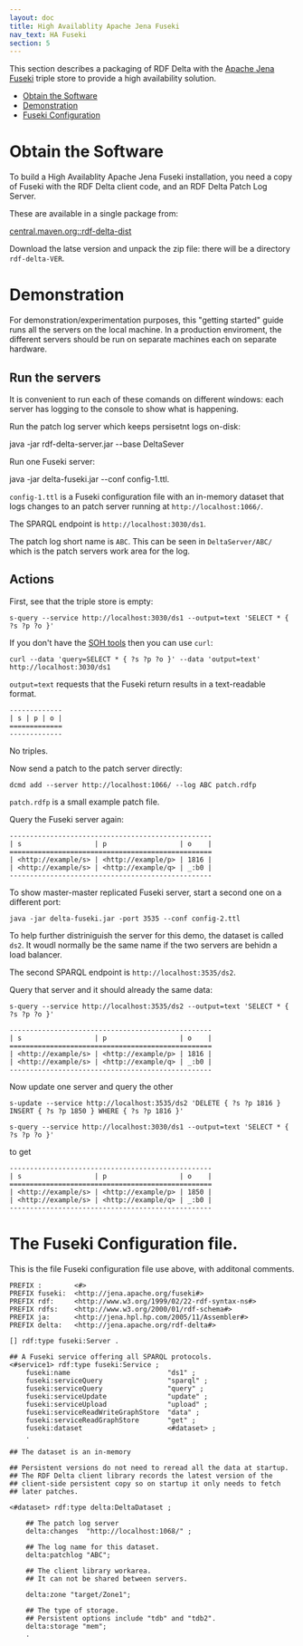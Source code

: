 ```yaml
---
layout: doc
title: High Availablity Apache Jena Fuseki
nav_text: HA Fuseki
section: 5
---
```

This section describes a packaging of RDF Delta with the
[Apache Jena Fuseki](https://jena.apache.org/documentation/fuseki2/index.html)
triple store to provide a high availability solution.

* [Obtain the Software](#software)
* [Demonstration](#demonstration)
* [Fuseki Configuration](#fuseki-config)

# Obtain the Software

To build a High Availablity Apache Jena Fuseki installation, you need a
copy of Fuseki with the RDF Delta client code, and an RDF Delta Patch Log
Server.

These are available in a single package from:

[central.maven.org::rdf-delta-dist](http://central.maven.org/maven2/org/seaborne/org/seaborne/rdf-delta/rdf-delta-dist/)

Download the latse version and unpack the zip file: there will be a
directory `rdf-delta-VER`.

# Demonstration

For demonstration/experimentation purposes, this "getting started" guide
runs all the servers on the local machine.  In a production enviroment,
the different servers should be run on separate machines each on
separate hardware.

## Run the servers

It is convenient to run each of these comands on different windows: each
server has logging to the console to show what is happening.

Run the patch log server which keeps persisetnt logs on-disk:

   java -jar rdf-delta-server.jar --base DeltaSever

Run one Fuseki server:

   java -jar delta-fuseki.jar --conf config-1.ttl.

`config-1.ttl` is a Fuseki configuration file with an in-memory dataset
that logs changes to an patch server running at `http://localhost:1066/`.

The SPARQL endpoint is `http://localhost:3030/ds1`.

The patch log short name is `ABC`. This can be seen in
`DeltaServer/ABC/` which is the patch servers work area for the log.

## Actions

First, see that the triple store is empty:

```
s-query --service http://localhost:3030/ds1 --output=text 'SELECT * { ?s ?p ?o }'
```

If you don't have the 
[SOH tools](https://jena.apache.org/documentation/serving_data/) then
you can use `curl`:

```
curl --data 'query=SELECT * { ?s ?p ?o }' --data 'output=text' http://localhost:3030/ds1
```

`output=text` requests that the Fuseki return results in a text-readable
format.

```
-------------
| s | p | o |
=============
-------------
```
No triples.

Now send a patch to the patch server directly:

```
dcmd add --server http://localhost:1066/ --log ABC patch.rdfp
```
`patch.rdfp` is a small example patch file. 

Query the Fuseki server again:
```
--------------------------------------------------
| s                  | p                  | o    |
==================================================
| <http://example/s> | <http://example/p> | 1816 |
| <http://example/s> | <http://example/q> | _:b0 |
--------------------------------------------------
```

To show master-master replicated Fuseki server, start a second one on a
different port:

```
java -jar delta-fuseki.jar -port 3535 --conf config-2.ttl
```

To help further distriniguish the server for this demo, the dataset is
called `ds2`. It woudl normally be the same name if the two servers are
behidn a load balancer.

The second  SPARQL endpoint is `http://localhost:3535/ds2`.

Query that server and it should already the same data:

```
s-query --service http://localhost:3535/ds2 --output=text 'SELECT * { ?s ?p ?o }'
```
```
--------------------------------------------------
| s                  | p                  | o    |
==================================================
| <http://example/s> | <http://example/p> | 1816 |
| <http://example/s> | <http://example/q> | _:b0 |
--------------------------------------------------
```

Now update one server and query the other

```
s-update --service http://localhost:3535/ds2 'DELETE { ?s ?p 1816 } INSERT { ?s ?p 1850 } WHERE { ?s ?p 1816 }'
```

```
s-query --service http://localhost:3030/ds1 --output=text 'SELECT * { ?s ?p ?o }'
```
to get 
```
--------------------------------------------------
| s                  | p                  | o    |
==================================================
| <http://example/s> | <http://example/p> | 1850 |
| <http://example/s> | <http://example/q> | _:b0 |
--------------------------------------------------
```

# <a name="fuseki-config"></a>The Fuseki Configuration file.


This is the file Fuseki configuration file use above, with additonal
comments.

```
PREFIX :        <#>
PREFIX fuseki:  <http://jena.apache.org/fuseki#>
PREFIX rdf:     <http://www.w3.org/1999/02/22-rdf-syntax-ns#>
PREFIX rdfs:    <http://www.w3.org/2000/01/rdf-schema#>
PREFIX ja:      <http://jena.hpl.hp.com/2005/11/Assembler#>
PREFIX delta:   <http://jena.apache.org/rdf-delta#>

[] rdf:type fuseki:Server .

## A Fuseki service offering all SPARQL protocols.
<#service1> rdf:type fuseki:Service ;
    fuseki:name                        "ds1" ;
    fuseki:serviceQuery                "sparql" ;
    fuseki:serviceQuery                "query" ;
    fuseki:serviceUpdate               "update" ;
    fuseki:serviceUpload               "upload" ;
    fuseki:serviceReadWriteGraphStore  "data" ;     
    fuseki:serviceReadGraphStore       "get" ;
    fuseki:dataset                     <#dataset> ;
    .

## The dataset is an in-memory 

## Persistent versions do not need to reread all the data at startup.
## The RDF Delta client library records the latest version of the
## client-side persistent copy so on startup it only needs to fetch
## later patches.

<#dataset> rdf:type delta:DeltaDataset ;

    ## The patch log server
    delta:changes  "http://localhost:1068/" ;
    
    ## The log name for this dataset.
    delta:patchlog "ABC";

    ## The client library workarea.
    ## It can not be shared between servers.

    delta:zone "target/Zone1";

    ## The type of storage.
    ## Persistent options include "tdb" and "tdb2".
    delta:storage "mem";
    .
```
